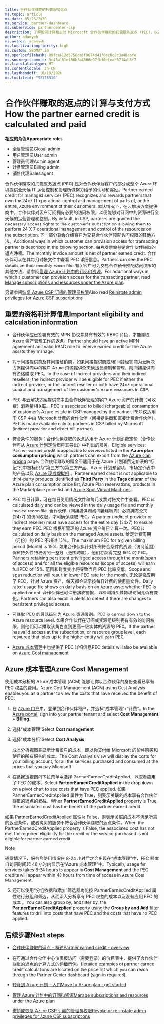 ```yaml
---
title: 合作伙伴赚取的托管服务返点
ms.topic: article
ms.date: 05/26/2020
ms.service: partner-dashboard
ms.subservice: partnercenter-csp
description: 了解如何计算和支付 Microsoft 合作伙伴赚取的托管服务返点 (PEC)，以及如何确保你有资格赚取它们。
author: adamyeh
ms.author: adamyeh
ms.localizationpriority: high
ms.custom: SEOMAY.20
ms.openlocfilehash: 89fce612d5756da3f9674d4170ac8c0c3a48abfe
ms.sourcegitcommit: 3c45a181ef86b3a4866e97fb50efeae8714ab3f7
ms.translationtype: HT
ms.contentlocale: zh-CN
ms.lasthandoff: 10/19/2020
ms.locfileid: "92175310"
---
```

# <a name="how-the-partner-earned-credit-is-calculated-and-paid"></a><span data-ttu-id="3d266-103">合作伙伴赚取的返点的计算与支付方式</span><span class="sxs-lookup"><span data-stu-id="3d266-103">How the partner earned credit is calculated and paid</span></span>

<span data-ttu-id="3d266-104">**相应的角色**</span><span class="sxs-lookup"><span data-stu-id="3d266-104">**Appropriate roles**</span></span>

- <span data-ttu-id="3d266-105">全局管理员</span><span class="sxs-lookup"><span data-stu-id="3d266-105">Global admin</span></span>
- <span data-ttu-id="3d266-106">用户管理员</span><span class="sxs-lookup"><span data-stu-id="3d266-106">User admin</span></span>
- <span data-ttu-id="3d266-107">管理员代理</span><span class="sxs-lookup"><span data-stu-id="3d266-107">Admin agent</span></span>
- <span data-ttu-id="3d266-108">计费管理员</span><span class="sxs-lookup"><span data-stu-id="3d266-108">Billing admin</span></span>
- <span data-ttu-id="3d266-109">销售代理</span><span class="sxs-lookup"><span data-stu-id="3d266-109">Sales agent</span></span>

<span data-ttu-id="3d266-110">合作伙伴赚取的托管服务返点 (PEC) 是对合作伙伴为客户的部分或整个 Azure 环境提供全天候 IT 运营控制和管理所做努力给予的认可和奖励。</span><span class="sxs-lookup"><span data-stu-id="3d266-110">Partner earned credit for managed services (PEC) recognizes and rewards partners that own the 24x7 IT operational control and management of parts of, or the entire, Azure environment of their customers.</span></span> <span data-ttu-id="3d266-111">默认情况下，在云解决方案提供商中，合作伙伴对客户订阅拥有必要的访问权限，以便能够对订阅中的资源进行全天候的运营管理和控制。</span><span class="sxs-lookup"><span data-stu-id="3d266-111">By default, in CSP, partners are granted the necessary access rights to the customer's subscription allowing them to perform 24 X 7 operational management and control of the resources on the subscription.</span></span> <span data-ttu-id="3d266-112">下一部分将会介绍客户为交易合作伙伴预配访问权限的其他方法。</span><span class="sxs-lookup"><span data-stu-id="3d266-112">Additional ways in which customer can provision access for transacting partner is described in the following section.</span></span> <span data-ttu-id="3d266-113">每月发票金额是合作伙伴赚取的返点净额。</span><span class="sxs-lookup"><span data-stu-id="3d266-113">The monthly invoice amount is net of partner earned credit.</span></span> <span data-ttu-id="3d266-114">合作伙伴可以在其每月对帐文件中查看 PEC 详细信息。</span><span class="sxs-lookup"><span data-stu-id="3d266-114">Partners can see the PEC details on their monthly recon file.</span></span> <span data-ttu-id="3d266-115">有关客户可为交易合作伙伴预配访问权限的其他方法，请参阅[管理 Azure 计划中的订阅和资源](azure-plan-manage.md)。</span><span class="sxs-lookup"><span data-stu-id="3d266-115">For additional ways in which a customer can provision access for the transacting partner, read [Manage subscriptions and resources under the Azure plan](azure-plan-manage.md).</span></span>

<span data-ttu-id="3d266-116">另请参阅[恢复 Azure CSP 订阅的管理员权限](revoke-reinstate-csp.md)</span><span class="sxs-lookup"><span data-stu-id="3d266-116">Also read [Reinstate admin privileges for Azure CSP subscriptions](revoke-reinstate-csp.md)</span></span>

## <a name="important-eligibility-and-calculation-information"></a><span data-ttu-id="3d266-117">重要的资格和计算信息</span><span class="sxs-lookup"><span data-stu-id="3d266-117">Important eligibility and calculation information</span></span>

- <span data-ttu-id="3d266-118">合作伙伴应已签署有效的 MPN 协议并具有有效的 RBAC 角色，才能赚取 Azure 资产管理工作的返点。</span><span class="sxs-lookup"><span data-stu-id="3d266-118">Partner should have an active MPN agreement and valid RBAC role to receive earned credit for the Azure assets they manage.</span></span> 

- <span data-ttu-id="3d266-119">对于间接提供商及其间接经销商，如果间接提供商或/和间接经销商为云解决方案提供商中的客户 Azure 资源提供全天候运营控制和管理，则间接提供商有资格赚取 PEC。</span><span class="sxs-lookup"><span data-stu-id="3d266-119">In the case of indirect providers and their indirect resellers, the indirect provider will be eligible for PEC if either the indirect provider, or the indirect reseller or both have 24x7 operational control and management of the customer's Azure resources in CSP.</span></span>

- <span data-ttu-id="3d266-120">PEC 与云解决方案提供商中由合作伙伴管理的客户 Azure 资产的计费（可收费）消耗量相关联。</span><span class="sxs-lookup"><span data-stu-id="3d266-120">PEC is associated to billed (chargeable) consumption of customer's Azure estate in CSP managed by the partner.</span></span> <span data-ttu-id="3d266-121">PEC 仅适用于 CSP 中由 Microsoft 计费的合作伙伴（间接提供商和直接计费合作伙伴）。</span><span class="sxs-lookup"><span data-stu-id="3d266-121">PEC is made available only to partners in CSP billed by Microsoft (indirect provider and direct bill partner).</span></span> 

- <span data-ttu-id="3d266-122">符合条件的服务：合作伙伴赚取的返点适用于 Azure 计划消费定价（合作伙伴可从 [Azure 计划定价](https://partner.microsoft.com/commerce/sales)页将其导出）中列出的服务。</span><span class="sxs-lookup"><span data-stu-id="3d266-122">Eligible services: Partner earned credit is applicable to services listed in the **Azure plan consumption pricing** which partners can export from the [Azure plan pricing](https://partner.microsoft.com/commerce/sales) page.</span></span> <span data-ttu-id="3d266-123">合作伙伴赚取的赠金不适用于在 Azure 计划消费定价表的“标记”列中被标识为“第三方”的第三方产品、Azure 计划预留项、市场定价表中的产品以及 [Azure 现成虚拟机](https://partner.microsoft.com/resources/collection/azure-spot-in-csp#/) 。</span><span class="sxs-lookup"><span data-stu-id="3d266-123">Partner earned credit is not applicable to third-party products identified as **Third Party** in the **Tags column** of the Azure plan consumption price list, Azure Plan reservations, products in the Marketplace price list and [Azure Spot Virtual Machines](https://partner.microsoft.com/resources/collection/azure-spot-in-csp#/).</span></span>

- <span data-ttu-id="3d266-124">PEC 每日计算，可在每日使用情况文件和每月发票对帐文件中查看。</span><span class="sxs-lookup"><span data-stu-id="3d266-124">PEC is calculated daily and can be viewed in the daily usage file and monthly invoice recon file.</span></span> <span data-ttu-id="3d266-125">合作伙伴（间接提供商或间接经销商）必须拥有全天 (24x7) 的访问权限，才可确保赚取 PEC。</span><span class="sxs-lookup"><span data-stu-id="3d266-125">A partner (indirect provider or indirect reseller) must have access for the entire day (24x7) to ensure they earn PEC.</span></span> <span data-ttu-id="3d266-126">PEC 根据所管理的 Azure 资产每日计算一次。</span><span class="sxs-lookup"><span data-stu-id="3d266-126">PEC is calculated on daily basis on the managed Azure assets.</span></span> <span data-ttu-id="3d266-127">给定计费周期（月份）的 PEC 不超过 15%。</span><span class="sxs-lookup"><span data-stu-id="3d266-127">The maximum PEC for a given billing period (Month) is 15%.</span></span> <span data-ttu-id="3d266-128">如果合作伙伴针对所有符合条件的资源（访问范围）保留持久性特权访问一整月（范围跨度），他们将获得完整 15% 的 PEC。</span><span class="sxs-lookup"><span data-stu-id="3d266-128">Partners retaining persistent privileged access through the month(span of access) and for all the eligible resources (scope of access) will earn full PEC of 15%.</span></span> <span data-ttu-id="3d266-129">范围和跨度变小将导致当月 PEC 比率变低。</span><span class="sxs-lookup"><span data-stu-id="3d266-129">Scope and span reduction will result in lower PEC rate for the month.</span></span> <span data-ttu-id="3d266-130">无论是否应用了 PEC，针对 Azure 资产，每天都会显示按每日计费的使用量文件。</span><span class="sxs-lookup"><span data-stu-id="3d266-130">Daily rated usage file shows on daily basis on an Azure asset whether PEC is applied or not.</span></span> <span data-ttu-id="3d266-131">合作伙伴还可注册接收警报，以检测持久性特权访问是否有变化。</span><span class="sxs-lookup"><span data-stu-id="3d266-131">Partners can also enroll in alerts to detect if there are changes to persistent privileged access.</span></span>

- <span data-ttu-id="3d266-132">可赚取 PEC 的最低级别为 Azure 资源级别。</span><span class="sxs-lookup"><span data-stu-id="3d266-132">PEC is earned down to the Azure resource level.</span></span> <span data-ttu-id="3d266-133">如果合作伙伴在订阅或资源组级别拥有有效的访问权限，则他们可以赚取该角色直到更高一级实体的资源的 PEC。</span><span class="sxs-lookup"><span data-stu-id="3d266-133">If the partner has valid access at the subscription, or resource group level, each resource that roles up to the higher entity will earn PEC.</span></span>  

- <span data-ttu-id="3d266-134">[Azure 成本管理](/azure/cost-management-billing/costs/get-started-partners)中也提供了 PEC 详细信息</span><span class="sxs-lookup"><span data-stu-id="3d266-134">PEC details will also be available on [Azure Cost management](/azure/cost-management-billing/costs/get-started-partners)</span></span>

## <a name="azure-cost-management"></a><span data-ttu-id="3d266-135">Azure 成本管理</span><span class="sxs-lookup"><span data-stu-id="3d266-135">Azure Cost Management</span></span>

<span data-ttu-id="3d266-136">使用成本分析的 Azure 成本管理 (ACM) 能够让你以合作伙伴的身份查看已享有 PEC 权益的费用。</span><span class="sxs-lookup"><span data-stu-id="3d266-136">Azure Cost Management (ACM) using Cost Analysis enables you as a partner to view the costs that have received the benefit of PEC.</span></span>  

1. <span data-ttu-id="3d266-137">在 [Azure 门户](https://portal.azure.com)中，登录到合作伙伴租户，并选择“成本管理”+“计费”。</span><span class="sxs-lookup"><span data-stu-id="3d266-137">In the [Azure portal](https://portal.azure.com), sign into your partner tenant and select **Cost Management + Billing**.</span></span>

2. <span data-ttu-id="3d266-138">选择“成本管理”</span><span class="sxs-lookup"><span data-stu-id="3d266-138">Select **Cost management**</span></span>

3. <span data-ttu-id="3d266-139">选择“成本分析”</span><span class="sxs-lookup"><span data-stu-id="3d266-139">Select **Cost Analysis**</span></span>

   <span data-ttu-id="3d266-140">成本分析视图将显示计费帐户的成本，即以你支付给 Microsoft 的价格购买和使用的所有服务的成本。</span><span class="sxs-lookup"><span data-stu-id="3d266-140">The Cost Analysis view will display the costs for your billing account, for all the services purchased and consumed at the prices that you pay Microsoft.</span></span>

4. <span data-ttu-id="3d266-141">在数据透视图的下拉菜单中选择 PartnerEarnedCreditApplied，以查看应用了 PEC 的成本。</span><span class="sxs-lookup"><span data-stu-id="3d266-141">Select **PartnerEarnedCreditApplied** in the drop down on a pivot chart to see costs that have PEC applied.</span></span> <span data-ttu-id="3d266-142">如果 PartnerEarnedCreditApplied 属性为 True，则表示关联的成本享有合作伙伴赚取的返点的权益。</span><span class="sxs-lookup"><span data-stu-id="3d266-142">When **PartnerEarnedCreditApplied** property is True, the associated cost has the benefit of the partner earned credit.</span></span> 

<span data-ttu-id="3d266-143">如果 PartnerEarnedCreditApplied 属性为 False，则表示关联的成本不满足所需的返点条件，或者购买的服务不符合合作伙伴赚取的返点条件。</span><span class="sxs-lookup"><span data-stu-id="3d266-143">When the PartnerEarnedCreditApplied property is False, the associated cost has not met the required eligibility for the credit or the service purchased is not eligible for partner earned credit.</span></span>

>[!NOTE] 
><span data-ttu-id="3d266-144">通常情况下，服务的使用情况在 8-24 小时后才会出现在“成本管理”中，PEC 额度自访问时间起 48 小时内显示在“Azure 成本管理”中。</span><span class="sxs-lookup"><span data-stu-id="3d266-144">Typically, usage for services takes 8-24 hours to appear in **Cost Management** and the PEC credits will appear within 48 hours from time of access in Azure Cost Management.</span></span>

5. <span data-ttu-id="3d266-145">还可以使用“分组依据和添加”筛选器功能按 PartnerEarnedCreditApplied 属性进行分组和筛选，从而深入分析享有 PEC 权益的成本以及没有应用 PEC 的成本 。</span><span class="sxs-lookup"><span data-stu-id="3d266-145">You can also group by, and filter by, the **PartnerEarnedCreditApplied** property using the **Group by and Add** filter features to drill into costs that have PEC and the costs that have no PEC applied.</span></span>

## <a name="next-steps"></a><span data-ttu-id="3d266-146">后续步骤</span><span class="sxs-lookup"><span data-stu-id="3d266-146">Next steps</span></span>

- [<span data-ttu-id="3d266-147">合作伙伴赚取的返点 - 概述</span><span class="sxs-lookup"><span data-stu-id="3d266-147">Partner earned credit - overview</span></span>](partner-earned-credit.md)

- <span data-ttu-id="3d266-148">在可通过合作伙伴中心仪表板访问（需要登录）的价目表中，提供了合作伙伴赚取的返点的计算方式的详细示例。</span><span class="sxs-lookup"><span data-stu-id="3d266-148">Detailed examples of partner earned credit calculations are located on the price list which you can reach through the Partner Center dashboard (sign-in required).</span></span>

- [<span data-ttu-id="3d266-149">转移到 Azure 计划 - 入门</span><span class="sxs-lookup"><span data-stu-id="3d266-149">Move to Azure plan - get started</span></span>](azure-plan-get-started.md)

- [<span data-ttu-id="3d266-150">管理 Azure 计划中的订阅和资源</span><span class="sxs-lookup"><span data-stu-id="3d266-150">Manage subscriptions and resources under the Azure plan</span></span>](azure-plan-manage.md)

- [<span data-ttu-id="3d266-151">撤销或恢复 Azure CSP 订阅的管理员权限</span><span class="sxs-lookup"><span data-stu-id="3d266-151">Revoke or re-instate admin privileges for Azure CSP subscriptions</span></span>](revoke-reinstate-csp.md)
